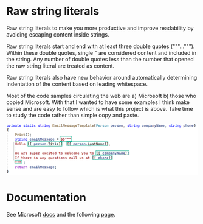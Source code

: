 ﻿# Raw string literals

Raw string literals to make you more productive and improve readability by avoiding escaping content inside strings.

Raw string literals start and end with at least three double quotes ("""..."""). Within these double quotes, single " are considered content and included in the string. Any number of double quotes less than the number that opened the raw string literal are treated as content. 

Raw string literals also have new behavior around automatically determining indentation of the content based on leading whitespace.

Most of the code samples circulating the web are a) Microsoft b) those who copied Microsoft. With that I wanted to have some examples I think make sense and are easy to follow which is what this project is above. Take time to study the code rather than simple copy and paste.

![Raw1](assets/raw1.png)

# Documentation

See Microsoft [docs](https://devblogs.microsoft.com/dotnet/csharp-11-preview-updates/) and the following [page](https://learn.microsoft.com/en-us/dotnet/csharp/whats-new/csharp-11#raw-string-literals).